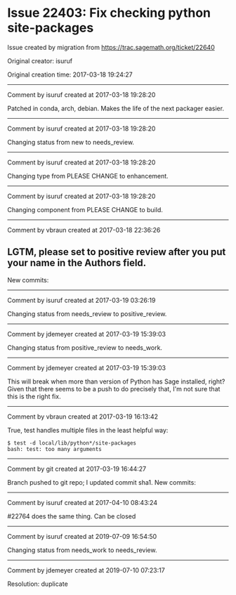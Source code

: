 # Issue 22403: Fix checking python site-packages

Issue created by migration from https://trac.sagemath.org/ticket/22640

Original creator: isuruf

Original creation time: 2017-03-18 19:24:27




---

Comment by isuruf created at 2017-03-18 19:28:20

Patched in conda, arch, debian. Makes the life of the next packager easier.


---

Comment by isuruf created at 2017-03-18 19:28:20

Changing status from new to needs_review.


---

Comment by isuruf created at 2017-03-18 19:28:20

Changing type from PLEASE CHANGE to enhancement.


---

Comment by isuruf created at 2017-03-18 19:28:20

Changing component from PLEASE CHANGE to build.


---

Comment by vbraun created at 2017-03-18 22:36:26

LGTM, please set to positive review after you put your name in the Authors field.
----
New commits:


---

Comment by isuruf created at 2017-03-19 03:26:19

Changing status from needs_review to positive_review.


---

Comment by jdemeyer created at 2017-03-19 15:39:03

Changing status from positive_review to needs_work.


---

Comment by jdemeyer created at 2017-03-19 15:39:03

This will break when more than version of Python has Sage installed, right? Given that there seems to be a push to do precisely that, I'm not sure that this is the right fix.


---

Comment by vbraun created at 2017-03-19 16:13:42

True, test handles multiple files in the least helpful way:

```
$ test -d local/lib/python*/site-packages
bash: test: too many arguments
```



---

Comment by git created at 2017-03-19 16:44:27

Branch pushed to git repo; I updated commit sha1. New commits:


---

Comment by isuruf created at 2017-04-10 08:43:24

#22764 does the same thing. Can be closed


---

Comment by isuruf created at 2019-07-09 16:54:50

Changing status from needs_work to needs_review.


---

Comment by jdemeyer created at 2019-07-10 07:23:17

Resolution: duplicate
